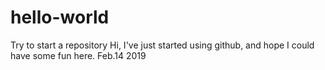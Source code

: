 # hello-world
Try to start a repository
Hi, 
I've just started using github, and hope I could have some fun here. 
Feb.14 2019

